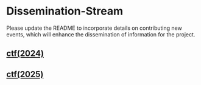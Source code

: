 # Dissemination-Stream
Please update the README to incorporate details on contributing new events, which will enhance the dissemination of information for the project.
## [ctf(2024)](https://github.com/SecureEU/dissemination-stream/tree/main/1_ctf)
## [ctf(2025)](https://github.com/SecureEU/dissemination-stream/tree/main/2_ctf)
